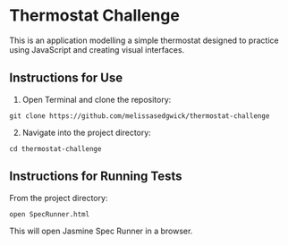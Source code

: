 # Thermostat Challenge

This is an application modelling a simple thermostat designed to practice using JavaScript and creating visual interfaces.

## Instructions for Use

1. Open Terminal and clone the repository:
```
git clone https://github.com/melissasedgwick/thermostat-challenge
```
2. Navigate into the project directory:
```
cd thermostat-challenge
```

## Instructions for Running Tests

From the project directory:
```
open SpecRunner.html
```
This will open Jasmine Spec Runner in a browser.
